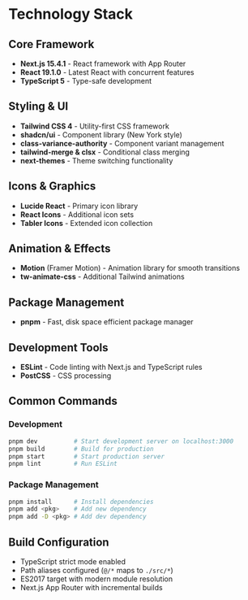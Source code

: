 # Technology Stack

## Core Framework

- **Next.js 15.4.1** - React framework with App Router
- **React 19.1.0** - Latest React with concurrent features
- **TypeScript 5** - Type-safe development

## Styling & UI

- **Tailwind CSS 4** - Utility-first CSS framework
- **shadcn/ui** - Component library (New York style)
- **class-variance-authority** - Component variant management
- **tailwind-merge & clsx** - Conditional class merging
- **next-themes** - Theme switching functionality

## Icons & Graphics

- **Lucide React** - Primary icon library
- **React Icons** - Additional icon sets
- **Tabler Icons** - Extended icon collection

## Animation & Effects

- **Motion** (Framer Motion) - Animation library for smooth transitions
- **tw-animate-css** - Additional Tailwind animations

## Package Management

- **pnpm** - Fast, disk space efficient package manager

## Development Tools

- **ESLint** - Code linting with Next.js and TypeScript rules
- **PostCSS** - CSS processing

## Common Commands

### Development

```bash
pnpm dev          # Start development server on localhost:3000
pnpm build        # Build for production
pnpm start        # Start production server
pnpm lint         # Run ESLint
```

### Package Management

```bash
pnpm install      # Install dependencies
pnpm add <pkg>    # Add new dependency
pnpm add -D <pkg> # Add dev dependency
```

## Build Configuration

- TypeScript strict mode enabled
- Path aliases configured (`@/*` maps to `./src/*`)
- ES2017 target with modern module resolution
- Next.js App Router with incremental builds
